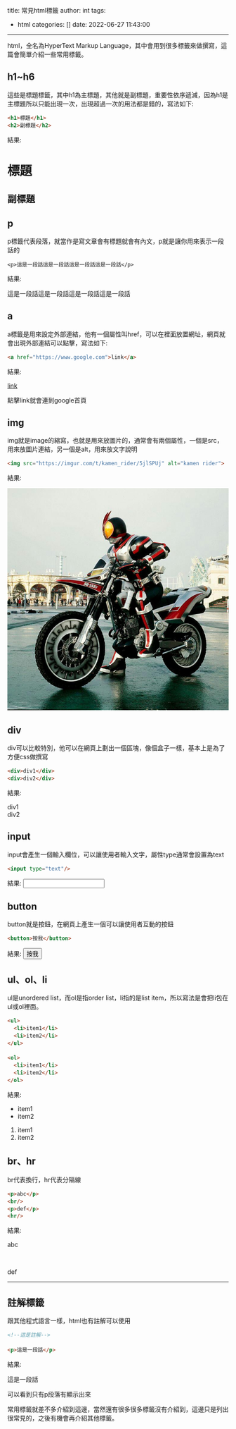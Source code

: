 title: 常見html標籤
author: int
tags:
  - html
categories: []
date: 2022-06-27 11:43:00
---
html，全名為HyperText Markup Language，其中會用到很多標籤來做撰寫，這篇會簡單介紹一些常用標籤。

## h1~h6
這些是標題標籤，其中h1為主標題，其他就是副標題，重要性依序遞減，因為h1是主標題所以只能出現一次，出現超過一次的用法都是錯的，寫法如下:

```html
<h1>標題</h1>
<h2>副標題</h2>
```
結果:

<h1>標題</h1>
<h2>副標題</h2>

## p
p標籤代表段落，就當作是寫文章會有標題就會有內文，p就是讓你用來表示一段話的

```
<p>這是一段話這是一段話這是一段話這是一段話</p>
```
結果:

<p>這是一段話這是一段話這是一段話這是一段話</p>


## a
a標籤是用來設定外部連結，他有一個屬性叫href，可以在裡面放置網址，網頁就會出現外部連結可以點擊，寫法如下:
```html
<a href="https://www.google.com">link</a>
```
結果:

<a href="https://www.google.com">link</a>

點擊link就會連到google首頁

## img
img就是image的縮寫，也就是用來放圖片的，通常會有兩個屬性，一個是src，用來放圖片連結，另一個是alt，用來放文字說明

```html
<img src="https://imgur.com/t/kamen_rider/5jlSPUj" alt="kamen rider">
```
結果:

![](../images/pasted-80.png)

## div
div可以比較特別，他可以在網頁上劃出一個區塊，像個盒子一樣，基本上是為了方便css做撰寫

```html
<div>div1</div>
<div>div2</div>
```

結果:
<div>div1</div>
<div>div2</div>

## input
input會產生一個輸入欄位，可以讓使用者輸入文字，屬性type通常會設置為text

```html
<input type="text"/>
```
結果:
<input type="text"/>
<br/>
## button
button就是按鈕，在網頁上產生一個可以讓使用者互動的按鈕
```html
<button>按我</button>
```
結果:
<button>按我</button>
<br>

## ul、ol、li
ul是unordered list，而ol是指order list，li指的是list item，所以寫法是會把li包在ul或ol裡面。
```html
<ul>
  <li>item1</li>
  <li>item2</li>
</ul>

<ol>
  <li>item1</li>
  <li>item2</li>
</ol>
```
結果:
<ul>
  <li>item1</li>
  <li>item2</li>
</ul>

<ol>
  <li>item1</li>
  <li>item2</li>
</ol>

## br、hr
br代表換行，hr代表分隔線

```html
<p>abc</p>
<br/>
<p>def</p>
<hr/>
```
結果:

<p>abc</p>
<br/>
<p>def</p>
<hr/>

## 註解標籤

跟其他程式語言一樣，html也有註解可以使用
```html
<!--這是註解-->

<p>這是一段話</p>
```
結果:

<!--這是註解-->

<p>這是一段話</p>

可以看到只有p段落有顯示出來


常用標籤就差不多介紹到這邊，當然還有很多很多標籤沒有介紹到，這邊只是列出很常見的，之後有機會再介紹其他標籤。